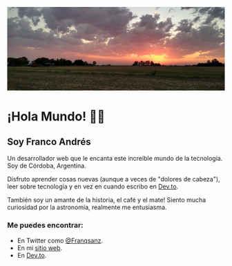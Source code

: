 ![casa](https://github.com/Franqsanz/Franqsanz/blob/master/casa.png)
# ¡Hola Mundo! 👋🏻

## Soy Franco Andrés

Un desarrollador web que le encanta este increíble mundo de la tecnología.
Soy de Córdoba, Argentina.

Disfruto aprender cosas nuevas (aunque a veces de "dolores de cabeza"), leer sobre tecnología y en vez en cuando escribo en [Dev.to](https://dev.to/franqsanz).

También soy un amante de la historia, el café y el mate!
Siento mucha curiosidad por la astronomía, realmente me entusiasma.

### Me puedes encontrar:

- En Twitter como [@Franqsanz](https://twitter.com/Franqsanz).
- En mi [sitio web](https://franqsanz.netlify.app/).
- En [Dev.to](https://dev.to/franqsanz).
